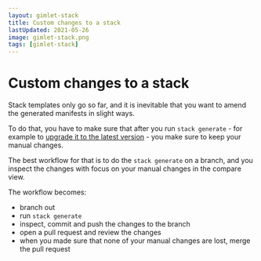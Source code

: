 ```yaml
---
layout: gimlet-stack
title: Custom changes to a stack
lastUpdated: 2021-05-26
image: gimlet-stack.png
tags: [gimlet-stack]
---
```


# Custom changes to a stack

Stack templates only go so far, and it is inevitable that you want to amend the generated manifests in slight ways.

To do that, you have to make sure that after you run `stack generate` - for example to [upgrade it to the latest version](/gimlet-stack/upgrading-a-stack) - 
you make sure to keep your manual changes.

The best workflow for that is to do the `stack generate` on a branch, and you inspect the changes with focus on your manual changes in the compare view.

The workflow becomes:

- branch out
- run `stack generate`
- inspect, commit and push the changes to the branch
- open a pull request and review the changes
- when you made sure that none of your manual changes are lost, merge the pull request
